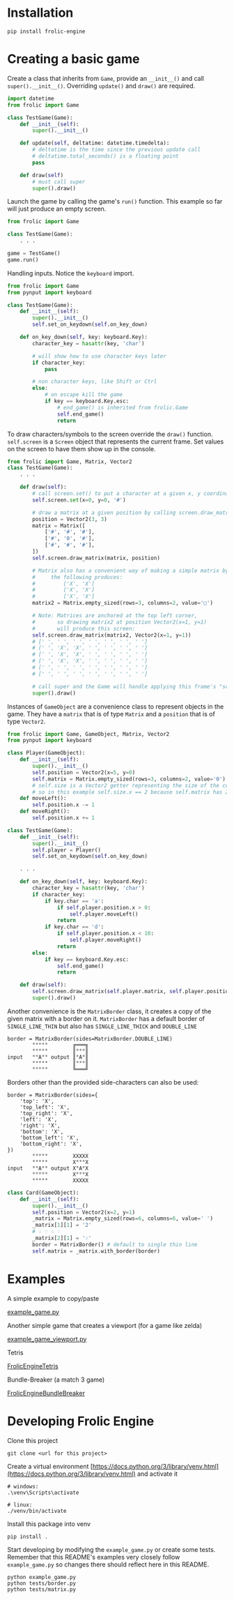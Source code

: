 # Installation

```
pip install frolic-engine
```

# Creating a basic game

Create a class that inherits from `Game`, provide an `__init__()` and call `super().__init__()`.
Overriding `update()` and `draw()` are required.
```python
import datetime
from frolic import Game

class TestGame(Game):
    def __init__(self):
        super().__init__()

    def update(self, deltatime: datetime.timedelta):
        # deltatime is the time since the previous update call
        # deltatime.total_seconds() is a floating point
        pass

    def draw(self)
        # must call super
        super().draw()
```


Launch the game by calling the game's `run()` function.
This example so far will just produce an empty screen.
```python
from frolic import Game

class TestGame(Game):
    . . .

game = TestGame()
game.run()
```


Handling inputs.
Notice the `keyboard` import.
```python
from frolic import Game
from pynput import keyboard

class TestGame(Game):
    def __init__(self):
        super().__init__()
        self.set_on_keydown(self.on_key_down)

    def on_key_down(self, key: keyboard.Key):
        character_key = hasattr(key, 'char')

        # will show how to use character keys later
        if character_key:
            pass

        # non character keys, like Shift or Ctrl
        else:
            # on escape kill the game
            if key == keyboard.Key.esc:
                # end_game() is inherited from frolic.Game
                self.end_game()
                return
```

To draw characters/symbols to the screen override the `draw()` function.
`self.screen` is a `Screen` object that represents the current frame.
Set values on the screen to have them show up in the console.

```python
from frolic import Game, Matrix, Vector2
class TestGame(Game):
    . . .

    def draw(self):
        # call screen.set() to put a character at a given x, y coordinate
        self.screen.set(x=0, y=0, '#')

        # draw a matrix at a given position by calling screen.draw_matrix()
        position = Vector2(3, 3)
        matrix = Matrix([
            ['#', '#', '#'],
            ['#', '0', '#'],
            ['#', '#', '#'],
        ])
        self.screen.draw_matrix(matrix, position)

        # Matrix also has a convenient way of making a simple matrix by using Matrix.empty_sized():
        #     the following produces:
        #         ['X', 'X']
        #         ['X', 'X']
        #         ['X', 'X']
        matrix2 = Matrix.empty_sized(rows=3, columns=2, value='▢')

        # Note: Matrices are anchored at the top left corner,
        #       so drawing matrix2 at position Vector2(x=1, y=1)
        #       will produce this screen:
        self.screen.draw_matrix(matrix2, Vector2(x=1, y=1))
        # [' ', ' ', ' ', ' ', ' ', ' ', ' ']
        # [' ', 'X', 'X', ' ', ' ', ' ', ' ']
        # [' ', 'X', 'X', ' ', ' ', ' ', ' ']
        # [' ', 'X', 'X', ' ', ' ', ' ', ' ']
        # [' ', ' ', ' ', ' ', ' ', ' ', ' ']
        # [' ', ' ', ' ', ' ', ' ', ' ', ' ']

        # call super and the Game will handle applying this frame's "screen" to the console window
        super().draw()
```


Instances of `GameObject` are a convenience class to represent objects in the game.
They have a `matrix` that is of type `Matrix` and a `position` that is of type `Vector2`.
```python
from frolic import Game, GameObject, Matrix, Vector2
from pynput import keyboard

class Player(GameObject):
    def __init__(self):
        super().__init__()
        self.position = Vector2(x=5, y=0)
        self.matrix = Matrix.empty_sized(rows=3, columns=2, value='0')
        # self.size is a Vector2 getter representing the size of the current matrix,
        # so in this example self.size.x == 2 because self.matrix has 2 columns
    def moveLeft():
        self.position.x -= 1
    def moveRight():
        self.position.x += 1

class TestGame(Game):
    def __init__(self):
        super().__init__()
        self.player = Player()
        self.set_on_keydown(self.on_key_down)

    . . .

    def on_key_down(self, key: keyboard.Key):
        character_key = hasattr(key, 'char')
        if character_key:
            if key.char == 'a':
                if self.player.position.x > 0:
                    self.player.moveLeft()
                return
            if key.char == 'd':
                if self.player.position.x < 10:
                    self.player.moveRight()
                return
        else:
            if key == keyboard.Key.esc:
                self.end_game()
                return

    def draw(self):
        self.screen.draw_matrix(self.player.matrix, self.player.position)
        super().draw()
```


Another convenience is the `MatrixBorder` class, it creates a copy of the given matrix with a border on it.
`MatrixBorder` has a default border of `SINGLE_LINE_THIN` but also has `SINGLE_LINE_THICK` and `DOUBLE_LINE`
```
border = MatrixBorder(sides=MatrixBorder.DOUBLE_LINE)
        °°°°°        ╔═══╗
        °°°°°        ║°°°║
input   °°A°° output ║°A°║
        °°°°°        ║°°°║
        °°°°°        ╚═══╝
```

Borders other than the provided side-characters can also be used:

```
border = MatrixBorder(sides={
    'top': 'X',
    'top_left': 'X',
    'top_right': 'X',
    'left': 'X',
    'right': 'X',
    'bottom': 'X',
    'bottom_left': 'X',
    'bottom_right': 'X',
})
        °°°°°        XXXXX
        °°°°°        X°°°X
input   °°A°° output X°A°X
        °°°°°        X°°°X
        °°°°°        XXXXX
```

```python
class Card(GameObject):
    def __init__(self):
        super().__init__()
        self.position = Vector2(x=2, y=1)
        _matrix = Matrix.empty_sized(rows=6, columns=6, value=' ')
        _matrix[1][1] = '2'
        # ♤ ♡ ♧ ♢
        _matrix[2][1] = '♤'
        border = MatrixBorder() # default to single thin line
        self.matrix = _matrix.with_border(border)
```

# Examples

A simple example to copy/paste

[example_game.py](example_game.py)

Another simple game that creates a viewport (for a game like zelda)

[example_game_viewport.py](example_game_viewport.py)

Tetris

[FrolicEngineTetris](https://github.com/nateonguitar/FrolicEngineTetris)

Bundle-Breaker (a match 3 game)

[FrolicEngineBundleBreaker](https://github.com/nateonguitar/FrolicEngineBundleBreaker)

# Developing Frolic Engine

Clone this project
```
git clone <url for this project>
```

Create a virtual environment [https://docs.python.org/3/library/venv.html](https://docs.python.org/3/library/venv.html) and activate it
```
# windows:
.\venv\Scripts\activate

# linux:
./venv/bin/activate
```


Install this package into venv
```
pip install .
```

Start developing by modifying the `example_game.py` or create some tests.
Remember that this README's examples very closely follow `example_game.py` so changes there should reflect here in this README.
```
python example_game.py
python tests/border.py
python tests/matrix.py
```
